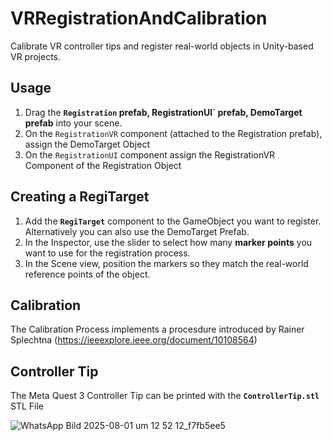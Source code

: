 # VRRegistrationAndCalibration
Calibrate VR controller tips and register real-world objects in Unity-based VR projects.

##  Usage

1. Drag the **`Registration` prefab, RegistrationUI` prefab, DemoTarget prefab** into your scene.
2. On the `RegistrationVR` component (attached to the Registration prefab), assign the DemoTarget Object
3. On the `RegistrationUI` component assign the RegistrationVR Component of the Registration Object


##  Creating a RegiTarget

1. Add the **`RegiTarget`** component to the GameObject you want to register. Alternatively you can also use the DemoTarget Prefab.
3. In the Inspector, use the slider to select how many **marker points** you want to use for the registration process.
4. In the Scene view, position the markers so they match the real-world reference points of the object.


## Calibration

The Calibration Process implements a procesdure introduced by Rainer Splechtna (https://ieeexplore.ieee.org/document/10108564)

## Controller Tip

The Meta Quest 3 Controller Tip can be printed with the **`ControllerTip.stl`** STL File

![WhatsApp Bild 2025-08-01 um 12 52 12_f7fb5ee5](https://github.com/user-attachments/assets/e9ae9166-d62a-4282-8858-34d68c3c2c8b)
